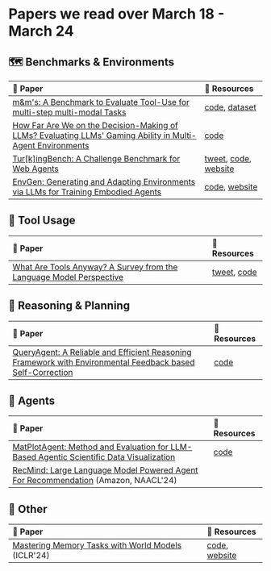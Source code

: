 # Papers we read over March 18 - March 24
## :world_map: Benchmarks & Environments
| :scroll: Paper                                                                                                                                 | :link: Resources                                                                                                                                          |
|:-----------------------------------------------------------------------------------------------------------------------------------------------|:----------------------------------------------------------------------------------------------------------------------------------------------------------|
| [m&m's: A Benchmark to Evaluate Tool-Use for multi-step multi-modal Tasks](https://arxiv.org/abs/2403.11085)                                   | [code](https://arxiv.org/abs/2403.11085), [dataset](https://huggingface.co/datasets/zixianma/mnms)                                                        |
| [How Far Are We on the Decision-Making of LLMs? Evaluating LLMs' Gaming Ability in Multi-Agent Environments](https://arxiv.org/abs/2403.11807) | [code](https://arxiv.org/abs/2403.11807)                                                                                                                  |
| [Tur[k]ingBench: A Challenge Benchmark for Web Agents](https://arxiv.org/abs/2403.11905)                                                       | [tweet](https://twitter.com/KevLXu/status/1771171188363985312?s=20), [code](https://arxiv.org/abs/2403.11905), [website](https://turkingbench.github.io/) |
| [EnvGen: Generating and Adapting Environments via LLMs for Training Embodied Agents](https://arxiv.org/abs/2403.12014)                         | [code](https://arxiv.org/abs/2403.12014), [website](https://envgen-llm.github.io/)                                                                        |
## :wrench: Tool Usage
| :scroll: Paper                                                                                                                | :link: Resources                                                                                                                     |
|:------------------------------------------------------------------------------------------------------------------------------|:-------------------------------------------------------------------------------------------------------------------------------------|
| [What Are Tools Anyway? A Survey from the Language Model Perspective](https://zorazrw.github.io/files/WhatAreToolsAnyway.pdf) | [tweet](https://twitter.com/ZhiruoW/status/1770450977424064834?s=20), [code](https://zorazrw.github.io/files/WhatAreToolsAnyway.pdf) |
## :thinking: Reasoning & Planning
| :scroll: Paper                                                                                                                                 | :link: Resources                         |
|:-----------------------------------------------------------------------------------------------------------------------------------------------|:-----------------------------------------|
| [QueryAgent: A Reliable and Efficient Reasoning Framework with Environmental Feedback based Self-Correction](https://arxiv.org/abs/2403.11886) | [code](https://arxiv.org/abs/2403.11886) |
## :robot: Agents
| :scroll: Paper                                                                                                              | :link: Resources                         |
|:----------------------------------------------------------------------------------------------------------------------------|:-----------------------------------------|
| [MatPlotAgent: Method and Evaluation for LLM-Based Agentic Scientific Data Visualization](https://arxiv.org/abs/2402.11453) | [code](https://arxiv.org/abs/2402.11453) |
| [RecMind: Large Language Model Powered Agent For Recommendation](https://arxiv.org/abs/2308.14296) (Amazon, NAACL'24)       |                                          |
## :bookmark: Other
| :scroll: Paper                                                                         | :link: Resources                                                                       |
|:---------------------------------------------------------------------------------------|:---------------------------------------------------------------------------------------|
| [Mastering Memory Tasks with World Models](https://arxiv.org/abs/2403.04253) (ICLR'24) | [code](https://arxiv.org/abs/2403.04253), [website](https://recall2imagine.github.io/) |